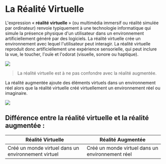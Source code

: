 # La Réalité Virtuelle

L'expression « **réalité virtuelle** » (ou multimédia immersif ou réalité simulée par ordinateur) renvoie typiquement à une technologie informatique qui simule la présence physique d'un utilisateur dans un environnement artificiellement généré par des logiciels. La réalité virtuelle crée un environnement avec lequel l'utilisateur peut interagir. La réalité virtuelle reproduit donc artificiellement une expérience sensorielle, qui peut inclure la vue, le toucher, l'ouïe et l'odorat (visuelle, sonore ou haptique).

![](https://imgs.search.brave.com/L3EooqSfIvrmvcw6XWEIsZalod49iU4rPcogWScFZaQ/rs:fit:711:225:1/g:ce/aHR0cHM6Ly90c2Uy/Lm1tLmJpbmcubmV0/L3RoP2lkPU9JUC5R/Y0s0V0xteHhzOG1y/UXNBODByYTNRSGFF/OCZwaWQ9QXBp)

> La réalité virtuelle est à ne pas confondre avec la réalité augmentée.

La réalité augmentée ajoute des éléments virtuels dans un environnement réel alors que la réalité virtuelle créé virtuellement un environnement réel ou imaginaire.

![](https://imgs.search.brave.com/4ned_UDtS4J66OA3tpiRMZ2ONBQ4ANUGlUIt1g7j8lw/rs:fit:1170:650:1/g:ce/aHR0cHM6Ly93d3cu/b21uaW5ub3YuY29t/L3dwLWNvbnRlbnQv/dXBsb2Fkcy8yMDE2/LzA2L2hvbG9sZW5z/LTNkLWNvcGllLTEx/NzB4NjUwLmpwZw)


## Différence entre la réalité virtuelle et la réalité augmentée :

| Réalité Virtuelle | Réalité Augmentée |
| --- | --- |
| Créé un monde virtuel dans un environnement virtuel | Créé un monde virtuel dans un environnement réel |